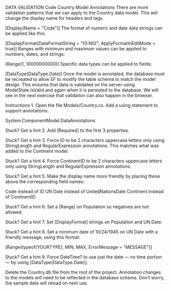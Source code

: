 DATA VALIDATION
Code Country Model Annotations
There are more validation patterns that we can apply to the Country data model. This will change the display name for headers and <label> tags.

[Display(Name = "Code")]
The format of numeric and date data strings can be applied like this:

[DisplayFormat(DataFormatString = "{0:N0}", ApplyFormatInEditMode = true)]
Ranges with minimum and maximum values can be applied to numbers, dates, and strings:

[Range(1, 10000000000)]
Specific data types can be applied to fields:

[DataType(DataType.Date)]
Once the model is annotated, the database must be recreated to allow EF to modify the table schema to match the model design. This ensures that data is validated on the server using ModelState.IsValid and again when it is persisted to the database. We will see in the next exercise that validation can also happen in the browser.

Instructions
1.
Open the file Models/Country.cs. Add a using statement to support annotations:

System.ComponentModel.DataAnnotations

Stuck? Get a hint
2.
Add [Required] to the first 3 properties.


Stuck? Get a hint
3.
Force ID to be 2 characters uppercase letters only using StringLength and RegularExpression annotations. This matches what was added to the Continent model.


Stuck? Get a hint
4.
Force ContinentID to be 2 characters uppercase letters only using StringLength and RegularExpression annotations.


Stuck? Get a hint
5.
Make the display name more friendly by placing these above the corresponding field names:

Code instead of ID
UN Date instead of UnitedNationsDate
Continent instead of ContinentID

Stuck? Get a hint
6.
Set a [Range] on Population so negatives are not allowed.


Stuck? Get a hint
7.
Set [DisplayFormat] strings on Population and UN Date.


Stuck? Get a hint
8.
Set a minimum date of 10/24/1945 on UN Date with a friendly message, using this format:

[Range(typeof(YOURTYPE), MIN, MAX, ErrorMessage = "MESSAGE")]

Stuck? Get a hint
9.
Force DateTime? to use just the date — no time portion — by using [DataType(DataType.Date)].

Delete the Country.db file from the root of the project. Annotation changes to the models will need to be reflected in the database schema. Don’t worry, the sample data will reload on next use.